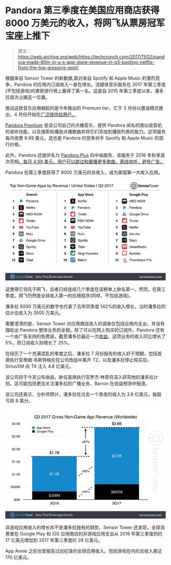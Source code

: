 # Pandora 第三季度在美国应用商店获得 8000 万美元的收入，将网飞从票房冠军宝座上推下 

> 原文：<https://web.archive.org/web/https://techcrunch.com/2017/11/02/pandora-made-80m-in-u-s-app-store-revenue-in-q3-booting-netflix-from-the-top-grossing-spot/>

根据来自 Sensor Tower 的新数据,面对来自 Spotify 和 Apple Music 的激烈竞争，Pandora 的应用内订阅收入一直在增长。流媒体音乐服务在 2017 年第三季度(不包括游戏)的票房排行榜上赢得了第一名。这是自 2015 年第三季度以来，潘多拉首次占据这一位置。

推动这款音乐应用崛起的是今年推出的 Premium tier，它于 3 月份以邀请模式推出，4 月份开始在[广泛提供给用户。](https://web.archive.org/web/20221205222251/https://beta.techcrunch.com/2017/04/18/pandora-premium-opens-to-all-invites-no-longer-needed/)

[Pandora Premium](https://web.archive.org/web/20221205222251/https://www.pandora.com/premium/invite?invite=WEB) 是该公司自己的点播音乐，提供 Pandora 闻名的类似收音机的收听功能，以及搜索和播放点播歌曲并将它们添加到播放列表的能力。这项服务每月收费 9.99 美元，这也是 Pandora 的竞争对手 Spotify 和 Apple Music 的现行价格。

此外，Pandora 还提供名为 [Pandora Plus](https://web.archive.org/web/20221205222251/https://www.pandora.com/plus/) 的中端服务，该服务于 2016 年秋季首次亮相[。每月 4.99 美元，用户可以跳过和重播更多歌曲，离线收听，避免广告。](https://web.archive.org/web/20221205222251/https://beta.techcrunch.com/2016/09/15/pandora-debuts-a-5-per-month-streaming-service-with-more-skips-replays-and-offline-access/)

Pandora 在第三季度获得了 8000 万美元的总收入，成为美国第一大收入应用。

![](img/a3cdaf6cfbf347cc739ef19c380a67a2.png)

这使得它领先于网飞，后者已经连续几个季度在该榜单上排名第一。然而，在第三季度，网飞仍然是全球收入第一的应用程序(同样，不包括游戏)。

潘多拉 8000 万美元的数字也代表了去年同季度 142%的收入增长，当时潘多拉的估计总收入为 3500 万美元。

需要澄清的是，Sensor Tower 对应用商店收入的调查仅包括应用内支出，并没有描绘出 Pandora 整体业务的全貌。除了可以在网上购买的订阅外，Pandora 还有一个由广告支持的免费层。截至潘多拉最近一次[收益](https://web.archive.org/web/20221205222251/https://beta.techcrunch.com/2017/07/31/pandora-comes-out-with-a-surprisingly-positive-q2-after-months-of-chaos/)，这项业务的收入同比增长了 5%，而订阅收入则增长了 25%。

在经历了一个充满混乱的季度之后，潘多拉 7 月份报告的收入好于预期，包括首席执行官蒂姆·韦斯特格伦在公司改组中离开 T2，以及潘多拉停止购买后，SiriusXM 向 T4 注入 4.8 亿美元。

该公司将于今天公布收益，新任首席执行官罗杰·林奇将深入研究他的潘多拉计划。这可能包括更加关注潘多拉的广播业务，Barron 在收益预测中报道。

该公司还表示，分析师预计，潘多拉在过去一个季度的收入为 3.8 亿美元，每股亏损 8 美分。

![](img/4f306f75dc8b314aa448ac87e237d654.png)

非游戏应用收入的增长并不是潘多拉独有的趋势。Sensor Tower 还发现，全球消费者在 Google Play 和 iOS 应用商店的非游戏应用支出从 2016 年第三季度的约 17 亿美元增加到 2017 年第三季度的 28 亿美元。

App Annie 之前也曾报告过创纪录的全球应用收入。包括游戏在内的总收入接近 170 亿美元。